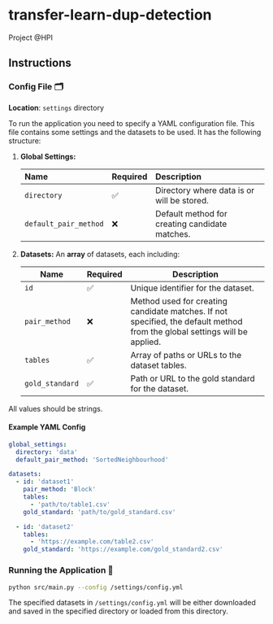 # transfer-learn-dup-detection
Project @HPI

## Instructions

### Config File 🗂️

**Location**: `settings` directory

To run the application you need to specify a YAML configuration file.
This file contains some settings and the datasets to be used.
It has the following structure:

1. **Global Settings:**

    | Name                  | Required | Description                                    |
    |:----------------------|:---------|:-----------------------------------------------|
    | `directory`           | ✅        | Directory where data is or will be stored.     |
    | `default_pair_method` | ❌        | Default method for creating candidate matches. |

2. **Datasets:** An **array** of datasets, each including:

    | Name             | Required  | Description                                                                                                                |
    |------------------|-----------|----------------------------------------------------------------------------------------------------------------------------|
    | `id`             | ✅         | Unique identifier for the dataset.                                                                                         |
    | `pair_method`    | ❌         | Method used for creating candidate matches. If not specified, the default method from the global settings will be applied. |
    | `tables`         | ✅         | Array of paths or URLs to the dataset tables.                                                                              |
    | `gold_standard`  | ✅         | Path or URL to the gold standard for the dataset.                                                                          |

All values should be strings.

#### Example YAML Config
```yaml
global_settings:
  directory: 'data'
  default_pair_method: 'SortedNeighbourhood'

datasets:
  - id: 'dataset1'
    pair_method: 'Block'
    tables:
      - 'path/to/table1.csv'
    gold_standard: 'path/to/gold_standard.csv'

  - id: 'dataset2'
    tables:
      - 'https://example.com/table2.csv'
    gold_standard: 'https://example.com/gold_standard2.csv'
```

### Running the Application 🚀

   ```bash
   python src/main.py --config /settings/config.yml
   ```

The specified datasets in `/settings/config.yml` will be either downloaded and saved in the specified directory or loaded from this directory.
